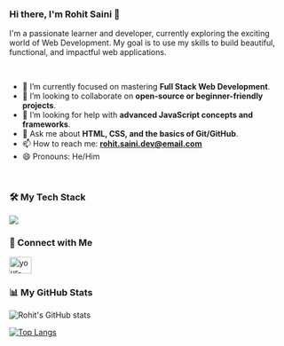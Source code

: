 ### Hi there, I'm Rohit Saini 👋

I'm a passionate learner and developer, currently exploring the exciting world of Web Development. My goal is to use my skills to build beautiful, functional, and impactful web applications.

<br/>

- 🌱 I’m currently focused on mastering **Full Stack Web Development**.
- 👯 I’m looking to collaborate on **open-source or beginner-friendly projects**.
- 🤔 I’m looking for help with **advanced JavaScript concepts and frameworks**.
- 💬 Ask me about **HTML, CSS, and the basics of Git/GitHub**.
- 📫 How to reach me: **rohit.saini.dev@email.com**
- 😄 Pronouns: He/Him

<br/>

### 🛠️ My Tech Stack
<p align="left">
  <a href="https://skillicons.dev">
    <img src="https://skillicons.dev/icons?i=c,html,css,javascript,python,node.js,mysql,mongodb,git,github,vscode" />
  </a>
</p>

### 🤝 Connect with Me
<p align="left">
<a href="https://linkedin.com/in/rohittsainii" target="blank"><img align="center" src="https://raw.githubusercontent.com/rahuldkjain/github-profile-readme-generator/master/src/images/icons/Social/linked-in-alt.svg" alt="your-linkedin-username" height="30" width="40" /></a>
</p>

### 📊 My GitHub Stats
![Rohit's GitHub stats](https://github-readme-stats.vercel.app/api?username=rohittsainii&show_icons=true&theme=radical)

[![Top Langs](https://github-readme-stats.vercel.app/api/top-langs/?username=rohittsainii&layout=compact&theme=radical)](https://github.com/anuraghazra/github-readme-stats)
